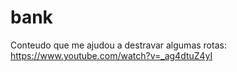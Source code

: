 # bank

Conteudo que me ajudou a destravar algumas rotas:
https://www.youtube.com/watch?v=_ag4dtuZ4yI
